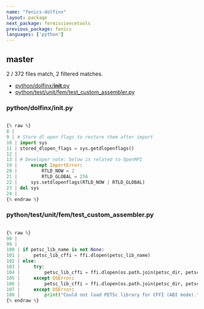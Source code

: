 ```yaml
---
name: "fenics-dolfinx"
layout: package
next_package: fermisciencetools
previous_package: fenics
languages: ['python']
---
```

## master
2 / 372 files match, 2 filtered matches.

 - [python/dolfinx/__init__.py](#pythondolfinx__init__py)
 - [python/test/unit/fem/test_custom_assembler.py](#pythontestunitfemtest_custom_assemblerpy)

### python/dolfinx/__init__.py

```python

{% raw %}
8 | 
9 | # Store dl open flags to restore them after import
10 | import sys
11 | stored_dlopen_flags = sys.getdlopenflags()
12 | 
13 | # Developer note: below is related to OpenMPI
19 |     except ImportError:
20 |         RTLD_NOW = 2
21 |         RTLD_GLOBAL = 256
22 |     sys.setdlopenflags(RTLD_NOW | RTLD_GLOBAL)
23 | del sys
24 | 
{% endraw %}

```
### python/test/unit/fem/test_custom_assembler.py

```python

{% raw %}
98 | 
99 | 
100 | if petsc_lib_name is not None:
101 |     petsc_lib_cffi = ffi.dlopen(petsc_lib_name)
102 | else:
103 |     try:
104 |         petsc_lib_cffi = ffi.dlopen(os.path.join(petsc_dir, petsc_arch, "lib", "libpetsc.so"))
105 |     except OSError:
106 |         petsc_lib_cffi = ffi.dlopen(os.path.join(petsc_dir, petsc_arch, "lib", "libpetsc.dylib"))
107 |     except OSError:
108 |         print("Could not load PETSc library for CFFI (ABI mode).")
{% endraw %}

```